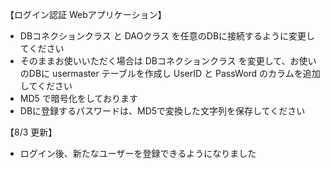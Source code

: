 【ログイン認証 Webアプリケーション】

* DBコネクションクラス と DAOクラス を任意のDBに接続するように変更してください
* そのままお使いいただく場合は DBコネクションクラス を変更して、お使いのDBに
 usermaster テーブルを作成し UserID と PassWord のカラムを追加してください
* MD5 で暗号化をしております
* DBに登録するパスワードは、MD5で変換した文字列を保存してください

【8/3 更新】
* ログイン後、新たなユーザーを登録できるようになりました
